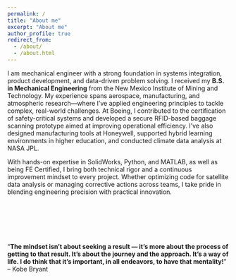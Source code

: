 ```yaml
---
permalink: /
title: "About me"
excerpt: "About me"
author_profile: true
redirect_from: 
  - /about/
  - /about.html
---
```



I am mechanical engineer with a strong foundation in systems integration, product development, and data-driven problem solving. 
I received my **B.S. in Mechanical Engineering** from the New Mexico Institute of Mining and Technology. My experience spans aerospace, manufacturing, and atmospheric research—where I’ve applied engineering principles to tackle complex, real-world challenges. At Boeing, I contributed to the certification of safety-critical systems and developed a secure RFID-based baggage scanning prototype aimed at improving operational efficiency. I’ve also designed manufacturing tools at Honeywell, supported hybrid learning environments in higher education, and conducted climate data analysis at NASA JPL. 

With hands-on expertise in SolidWorks, Python, and MATLAB, as well as being FE Certified, I bring both technical rigor and a continuous improvement mindset to every project. Whether optimizing code for satellite data analysis or managing corrective actions across teams, I take pride in blending engineering precision with practical innovation.


<p>&nbsp;</p>
<p>&nbsp;</p>
<p>&nbsp;</p>

<q>**The mindset isn’t about seeking a result — it’s more about the process of getting to that result. It’s about the journey and the approach. It’s a way of life. I do think that it’s important, in all endeavors, to have that mentality!**</q> &#8211; Kobe Bryant


